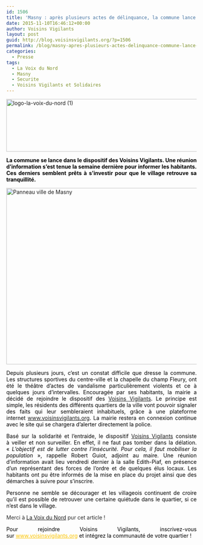 ```yaml
---
id: 1506
title: 'Masny : après plusieurs actes de délinquance, la commune lance les voisins vigilants !'
date: 2015-11-10T16:46:12+00:00
author: Voisins Vigilants
layout: post
guid: http://blog.voisinsvigilants.org/?p=1506
permalink: /blog/masny-apres-plusieurs-actes-delinquance-commune-lance-les-voisins-vigilants/
categories:
  - Presse
tags:
  - La Voix du Nord
  - Masny
  - Securite
  - Voisins Vigilants et Solidaires
---
```

[<img class="wp-image-1507 alignleft" src="http://blog.voisinsvigilants.org/wp-content/uploads/2015/10/logo-la-voix-du-nord-1.jpg" alt="logo-la-voix-du-nord (1)" width="830" height="139" />](http://blog.voisinsvigilants.org/wp-content/uploads/2015/10/logo-la-voix-du-nord-1.jpg)

<p class="chapo" style="color: #505050; text-align: justify;">
  <span style="color: #000000;"><strong>La commune se lance dans le dispositif des Voisins Vigilants. Une réunion d’information s’est tenue la semaine dernière pour informer les habitants. Ces derniers semblent prêts à s’investir pour que le village retrouve sa tranquillité.</strong></span>
</p>

<p class="chapo" style="color: #505050; text-align: justify;">
  <a href="http://blog.voisinsvigilants.org/presse/wp-content/uploads/sites/5/2015/10/Panneau-ville-de-Masny.jpg"><img class="aligncenter  wp-image-1154" src="http://blog.voisinsvigilants.org/presse/wp-content/uploads/sites/5/2015/10/Panneau-ville-de-Masny.jpg" alt="Panneau ville de Masny" width="818" height="466" /></a>
</p>

<p style="color: #2a2a2a; text-align: justify;">
  <span style="color: #000000;">Depuis plusieurs jours, c’est un constat difficile que dresse la commune. Les structures sportives du centre-ville et la chapelle du champ Fleury, ont été le théâtre d’actes de vandalisme particulièrement violents et ce à quelques jours d’intervalles. Encouragée par ses habitants, la mairie a décidé de rejoindre le dispositif des <a href="http://blog.voisinsvigilants.org/blog/dispositif-voisins-vigilants/">Voisins Vigilants</a>. Le principe est simple, les résidents des différents quartiers de la ville vont pouvoir signaler des faits qui leur sembleraient inhabituels, grâce à une plateforme internet <a href="http://www.voisinsvigilants.org">www.voisinsvigilants.org</a>. La mairie restera en connexion continue avec le site qui se chargera d’alerter directement la police.</span>
</p>

<p style="color: #2a2a2a; text-align: justify;">
  <span style="color: #000000;">Basé sur la solidarité et l’entraide, le dispositif <a href="http://www.voisinsvigilants.org">Voisins Vigilants</a> consiste à veiller et non surveiller. En effet, il ne faut pas tomber dans la délation. « <i style="font-weight: inherit;">L’objectif est de lutter contre l’insécurité. Pour cela, il faut mobiliser la population</i> », rappelle Robert Guiot, adjoint au maire. Une réunion d’information avait lieu vendredi dernier à la salle Edith-Piaf, en présence d’un représentant des forces de l’ordre et de quelques élus locaux. Les habitants ont pu être informés de la mise en place du projet ainsi que des démarches à suivre pour s’inscrire.</span>
</p>

<p style="color: #2a2a2a; text-align: justify;">
  <span style="color: #000000;">Personne ne semble se décourager et les villageois continuent de croire qu’il est possible de retrouver une certaine quiétude dans le quartier, si ce n’est dans le village.</span>
</p>

<p style="color: #2a2a2a; text-align: justify;">
  Merci à <a href="http://www.lavoixdunord.fr/region/masny-apres-plusieurs-actes-de-delinquance-la-commune-ia16b12126n3107282">La Voix du Nord</a> pur cet article !
</p>

<p style="color: #000000; text-align: justify;">
  Pour rejoindre Voisins Vigilants, inscrivez-vous sur <a style="font-weight: inherit; font-style: inherit; color: #fbc400;" href="http://www.voisinsvigilants.org/">www.voisinsvigilants.org</a> et intégrez la communauté de votre quartier !
</p>
